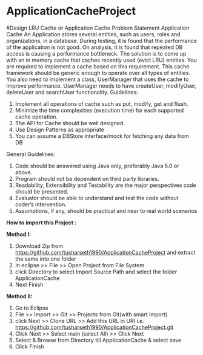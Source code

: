 # ApplicationCacheProject
#Design LRU Cache or Application Cache
Problem Statement
Application Cache
An Application stores several entities, such as users, roles and organizations, in a
database. During testing, it is found that the performance of the application is not
good. On analysis, it is found that repeated DB access is causing a performance
bottleneck. The solution is to come up with an in memory cache that caches
recently used (evict LRU) entities.
You are required to implement a cache based on this requirement. This cache
framework should be generic enough to operate over all types of entities.
You also need to implement a class, UserManager that uses the cache to improve
performance. UserManager needs to have createUser, modifyUser, deleteUser
and searchUser functionality.
Guidelines:
1. Implement all operations of cache such as put, modify, get and flush.
2. Minimize the time complexities (execution time) for each supported cache
operation.
3. The API for Cache should be well designed.
4. Use Design Patterns as appropriate
5. You can assume a DBStore interface/mock for fetching any data from DB


General Guidelines:
1. Code should be answered using Java only, preferably Java 5.0 or above.
2. Program should not be dependent on third party libraries.
3. Readability, Extensibility and Testability are the major perspectives code
should be presented.
4. Evaluator should be able to understand and test the code without coder’s
intervention.
5. Assumptions, if any, should be practical and near to real world scenarios

**How to import this Project :**

**Method I:**
1. Download Zip from https://github.com/tusharseth1990/ApplicationCacheProject and extract the same into one folder 
2. In eclipse >> File >> Open Project from File System 
3. click Directory to select Import Source Path and select the folder ApplicationCache
4. Next Finish


**Method II:**

1. Go to Eclipse 
2. File >> Import >> Git >> Projects from Git(with smart Import)
3. click Next >> Clone URL >> Add this URL in URI i.e. https://github.com/tusharseth1990/ApplicationCacheProject.git
4. Click Next >> Select main (select All) >> Click Next
5. Select & Browse from Directory till ApplicationCache & select save
6. Click Finish
